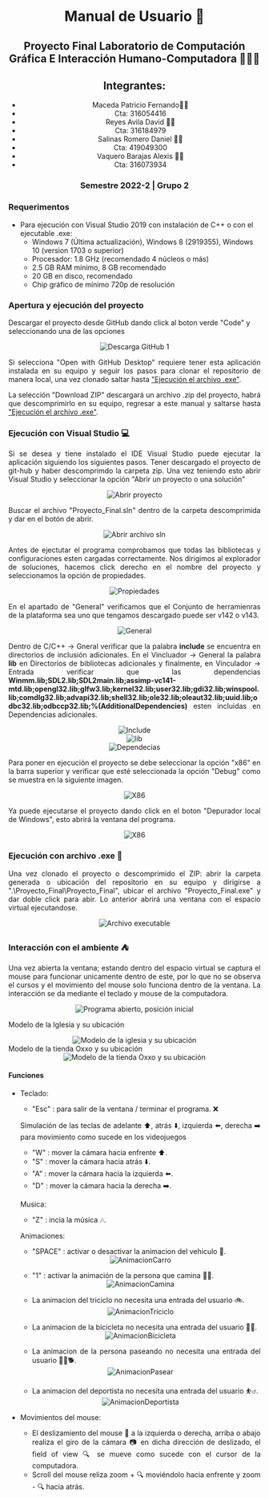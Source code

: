 <div align="center">
 
# Manual de Usuario 📖

## Proyecto Final Laboratorio de Computación Gráfica E Interacción Humano-Computadora 👨🏽‍💻

## Integrantes:
 - Maceda Patricio Fernando🤵🏽
 - Cta: 316054416
 - Reyes Avila David 🤵🏽
 - Cta: 316184979
 - Salinas Romero Daniel 🤵🏽
 - Cta: 419049300
 - Vaquero Barajas Alexis 🤵🏽
 - Cta: 316073934
  
### Semestre 2022-2 | Grupo 2
</div>

### Requerimentos

* Para ejecución con Visual Studio 2019 con instalación de C++ o con el ejecutable .exe:
    - Windows 7 (Última actualización), Windows 8 (2919355), Windows 10 (version 1703 o superior)
    - Procesador: 1.8 GHz (recomendado 4 núcleos o más)
    - 2.5 GB RAM mínimo, 8 GB recomendado
    - 20 GB en disco, recomendado
    - Chip gráfico de mínimo 720p de resolución

### Apertura y ejecución del proyecto

Descargar el proyecto desde GitHub dando click al boton verde "Code" y seleccionando una de las opciones
<div align="Center">
    <img src="img/Captura1.JPG" alt="Descarga GitHub 1" ></img>
<div align="justify">
 
Si selecciona "Open with GitHub Desktop" requiere tener esta aplicación instalada en su equipo y seguir los pasos para clonar el repositorio de manera local, una vez 
clonado saltar hasta ["Ejecución el archivo .exe"](#item1).

La selección "Download ZIP" descargará un archivo .zip del proyecto, habrá que descomprimirlo en su equipo, regresar a este manual y saltarse hasta ["Ejecución el archivo .exe"](#item1).

 ### Ejecución con Visual Studio 💻
 
 Si se desea y tiene instalado el IDE Visual Studio puede ejecutar la aplicación siguiendo los siguientes pasos.
 Tener descargado el proyecto de git-hub y haber descomprimdo la carpeta zip. Una vez teniendo esto abrir Visual Studio y seleccionar la opción "Abrir un proyecto o una solución"
 
 <div align="Center">
  <img src="img/Captura3.jpg" alt="Abrir proyecto"></img>
<div align="justify">
 
 Buscar el archivo "Proyecto_Final.sln" dentro de la carpeta descomprimida y dar en el botón de abrir. 

  <div align="Center">
  <img src="img/Captura4.jpg" alt="Abrir archivo sln"></img>
<div align="justify">
 
Antes de ejectutar el programa comprobamos que todas las bibliotecas y configuraciones esten cargadas correctamente. Nos dirigimos al explorador de soluciones, hacemos click derecho en el nombre del proyecto y seleccionamos la opción de propiedades.
 
<div align="Center">
  <img src="img/Captura5.jpg" alt="Propiedades"></img>
<div align="justify">
 
 En el apartado de "General" verificamos que el Conjunto de herramienras de la plataforma sea uno que tengamos descargado puede ser v142 o v143.
 
 <div align="Center">
  <img src="img/Captura6.jpg" alt="General"></img>
<div align="justify">
 
Dentro de C/C++ -> Gneral verificar que la palabra **include** se encuentra en directorios de inclusión adicionales. En el Vincluador -> General la palabra **lib** en Directorios de bibliotecas adicionales y finalmente, en Vinculador -> Entrada verificar que las dependencias **Winmm.lib;SDL2.lib;SDL2main.lib;assimp-vc141-mtd.lib;opengl32.lib;glfw3.lib;kernel32.lib;user32.lib;gdi32.lib;winspool.lib;comdlg32.lib;advapi32.lib;shell32.lib;ole32.lib;oleaut32.lib;uuid.lib;odbc32.lib;odbccp32.lib;%(AdditionalDependencies)** esten incluidas en Dependencias adicionales. 
 
 <div align="Center">
  <img src="img/Captura7.jpg" alt="Include"></img>
<div align="justify">
 
 <div align="Center">
  <img src="img/Captura8.jpg" alt="lib"></img>
<div align="justify">
 
 <div align="Center">
  <img src="img/Captura9.jpg" alt="Dependecias"></img>
<div align="justify">
 
 Para poner en ejecución el proyecto se debe seleccionar la opción "x86" en la barra superior y verificar que esté seleccionada la opción "Debug" como se muestra en la siguiente imagen.
 
 <div align="Center">
  <img src="img/Captura10.jpg" alt="X86"></img>
<div align="justify">
 
 Ya puede ejecutarse el proyecto dando click en el boton "Depurador local de Windows", esto abrirá la ventana del programa.
 
  <div align="Center">
  <img src="img/Captura11.jpg" alt="X86"></img>
<div align="justify">
 
 <a name="item1"></a>
 ### Ejecución con archivo .exe 🚀

Una vez clonado el proyecto o descomprimido el ZIP: abrir la carpeta generada o ubicación del repositorio en su equipo y dirigirse a ".\Proyecto_Final\Proyecto_Final", ubicar el archivo "Proyecto_Final.exe" y dar doble click para abir. Lo anterior abrirá una ventana con el espacio virtual ejecutandose.

<div align="Center">
  <img src="img/Captura2.jpg" alt="Archivo executable"></img>
<div align="justify">
 
### Interacción con el ambiente ⛺️

Una vez abierta la ventana; estando dentro del espacio virtual se captura el mouse para funcionar unicamente dentro de este, por lo que no se observa el cursos y el movimiento del mouse solo funciona dentro de la ventana. La interacción se da mediante el teclado y mouse de la computadora.
<div align="Center">
<img src="img/Captura18.jpg" alt="Programa abierto, posición inicial"></img>
<div align="justify">

 Modelo de la Iglesia y su ubicación
 <div align="Center">
<img src="img/Captura19.jpg" alt="Modelo de la iglesia y su ubicación"></img>
<div align="justify">
 Modelo de la tienda Oxxo y su ubicación
 <div align="Center">
<img src="img/Captura20.jpg" alt="Modelo de la tienda Oxxo y su ubicación"></img>
<div align="justify">
 
 
#### Funciones
* Teclado:
    * "Esc" : para salir de la ventana / terminar el programa. ❌
    
    Simulación de las teclas de adelante ⬆️, atrás ⬇️, izquierda ⬅️, derecha ➡️ para movimiento como sucede en los videojuegos
    * "W" : mover la cámara hacia enfrente ⬆️. 
    * "S" : mover la cámara hacia atrás ⬇️. 
    * "A" : mover la cámara hacia la izquierda ⬅️.
    * "D" : mover la cámara hacia la derecha ➡️.
    
    Musica:
    * "Z" : incia la música :notes:.
 
    Animaciones:
 
    * "SPACE" : activar o desactivar la animacion del vehiculo 🚗.
    <div align="Center">
      <img src="img/Captura12.jpg" alt="AnimacionCarro"></img>
    <div align="justify">
     
    * "1"     : activar la animación de la persona que camina 🚶‍♂️. 
     
    <div align="Center">
      <img src="img/Captura13.jpg" alt="AnimacionCamina"></img>
    <div align="justify">
     
    * La animacion del triciclo no necesita una entrada del usuario 🚲.
     
    <div align="Center">
      <img src="img/Captura14.jpg" alt="AnimacionTriciclo"></img>
    <div align="justify">
     
    * La animacion de la bicicleta no necesita una entrada del usuario 🚴‍♂️.
     
    <div align="Center">
      <img src="img/Captura15.jpg" alt="AnimacionBicicleta"></img>
    <div align="justify">
     
    * La animacion de la persona paseando no necesita una entrada del usuario 🚶‍♀️🐕.
     
    <div align="Center">
      <img src="img/Captura16.jpg" alt="AnimacionPasear"></img>
    <div align="justify">
     
    * La animacion del deportista no necesita una entrada del usuario ⛹️‍♂️.
     
    <div align="Center">
      <img src="img/Captura17.jpg" alt="AnimacionDeportista"></img>
    <div align="justify">
    
* Movimientos del mouse:
    * El deslizamiento del mouse 🔁 a la izquierda o derecha, arriba o abajo realiza el giro de la cámara 📷 en dicha dirección de deslizado, el field of view 🔍 se mueve como sucede con el cursor de la computadora.
    * Scroll del mouse reliza zoom + 🔍 moviéndolo hacia enfrente y zoom - 🔍 hacia atrás. 
